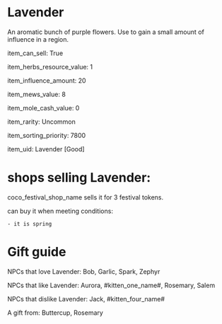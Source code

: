 # Lavender

An aromatic bunch of purple flowers. Use to gain a small amount of influence in a region.

item_can_sell: True

item_herbs_resource_value: 1

item_influence_amount: 20

item_mews_value: 8

item_mole_cash_value: 0

item_rarity: Uncommon

item_sorting_priority: 7800

item_uid: Lavender [Good]

# shops selling Lavender:

coco_festival_shop_name sells it for 3 festival tokens.

  can buy it when meeting conditions: 

    - it is spring

# Gift guide

NPCs that love Lavender: Bob, Garlic, Spark, Zephyr

NPCs that like Lavender: Aurora, #kitten_one_name#, Rosemary, Salem

NPCs that dislike Lavender: Jack, #kitten_four_name#

A gift from: Buttercup, Rosemary